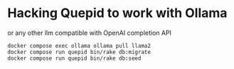 # Hacking Quepid to work with Ollama 

or any other llm compatible with OpenAI completion API

```
docker compose exec ollama ollama pull llama2
docker compose run quepid bin/rake db:migrate
docker compose run quepid bin/rake db:seed
```